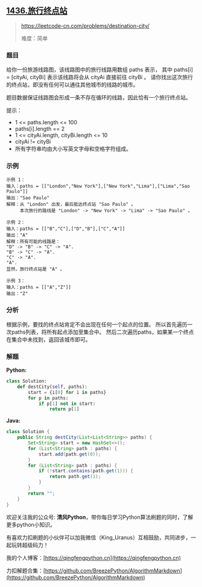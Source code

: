 ## [1436.旅行终点站](https://leetcode-cn.com/problems/destination-city/)

> https://leetcode-cn.com/problems/destination-city/
>
> 难度：简单

### 题目

给你一份旅游线路图，该线路图中的旅行线路用数组 paths 表示， 其中 paths[i] = [cityAi, cityBi] 表示该线路将会从 cityAi 直接前往 cityBi 。
请你找出这次旅行的终点站，即没有任何可以通往其他城市的线路的城市。

题目数据保证线路图会形成一条不存在循环的线路，因此恰有一个旅行终点站。

提示：

- 1 <= paths.length <= 100
- paths[i].length == 2
- 1 <= cityAi.length, cityBi.length <= 10
- cityAi != cityBi
- 所有字符串均由大小写英文字母和空格字符组成。

### 示例

```
示例 1：
输入：paths = [["London","New York"],["New York","Lima"],["Lima","Sao Paulo"]]
输出："Sao Paulo" 
解释：从 "London" 出发，最后抵达终点站 "Sao Paulo" 。
     本次旅行的路线是 "London" -> "New York" -> "Lima" -> "Sao Paulo" 。

示例 2：
输入：paths = [["B","C"],["D","B"],["C","A"]]
输出："A"
解释：所有可能的线路是：
"D" -> "B" -> "C" -> "A". 
"B" -> "C" -> "A". 
"C" -> "A". 
"A". 
显然，旅行终点站是 "A" 。

示例 3：
输入：paths = [["A","Z"]]
输出："Z"
```

### 分析
根据示例，要找的终点站肯定不会出现在任何一个起点的位置。
所以首先遍历一次paths列表，将所有起点添加至集合中。
然后二次遍历paths，如果某一个终点在集合中未找到，返回该城市即可。

### 解题

**Python:**

```python
class Solution:
    def destCity(self, paths):
        start = {i[0] for i in paths}
        for p in paths:
            if p[1] not in start:
                return p[1]
```

**Java:**

```java
class Solution {
    public String destCity(List<List<String>> paths) {
        Set<String> start = new HashSet<>();
        for (List<String> path : paths) {
            start.add(path.get(0));
        }
        for (List<String> path : paths) {
            if (!start.contains(path.get(1))) {
                return path.get(1);
            }
        }
        return "";
    }
}
```

欢迎关注我的公众号: **清风Python**，带你每日学习Python算法刷题的同时，了解更多python小知识。

有喜欢力扣刷题的小伙伴可以加我微信（King_Uranus）互相鼓励，共同进步，一起玩转超级码力！

我的个人博客：[https://qingfengpython.cn](https://qingfengpython.cn)

力扣解题合集：[https://github.com/BreezePython/AlgorithmMarkdown](https://github.com/BreezePython/AlgorithmMarkdown)